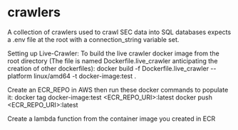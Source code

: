 # crawlers

A collection of crawlers used to crawl SEC data into SQL databases expects a .env file at the root with a connection_string variable set.

Setting up Live-Crawler:
To build the live crawler docker image from the root directory (The file is named Dockerfile.live_crawler anticipating the creation of other dockerfiles):
docker build -f Dockerfile.live_crawler --platform linux/amd64 -t docker-image:test .

Create an ECR_REPO in AWS then run these docker commands to populate it:
docker tag docker-image:test <ECR_REPO_URI>:latest
docker push <ECR_REPO_URI>:latest

Create a lambda function from the container image you created in ECR
